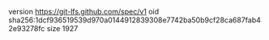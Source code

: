 version https://git-lfs.github.com/spec/v1
oid sha256:1dcf936519539d970a0144912839308e7742ba50b9cf28ca687fab42e93278fc
size 1927
